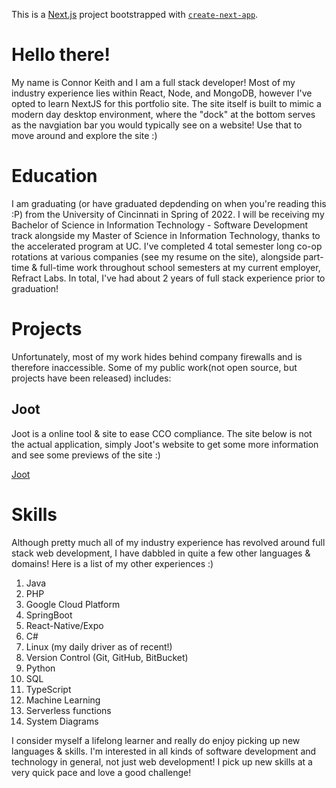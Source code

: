 This is a [Next.js](https://nextjs.org/) project bootstrapped with [`create-next-app`](https://github.com/vercel/next.js/tree/canary/packages/create-next-app).

# Hello there!

My name is Connor Keith and I am a full stack developer! Most of my industry experience lies within React, Node, and MongoDB, however I've opted to learn NextJS for this portfolio site. The site itself is built to mimic a modern day desktop environment, where the "dock" at the bottom serves as the navgiation bar you would typically see on a website! Use that to move around and explore the site :)

# Education

I am graduating (or have graduated depdending on when you're reading this :P) from the University of Cincinnati in Spring of 2022. I will be receiving my Bachelor of Science in Information Technology - Software Development track alongside my Master of Science in Information Technology, thanks to the accelerated program at UC. I've completed 4 total semester long co-op rotations at various companies (see my resume on the site), alongside part-time & full-time work throughout school semesters at my current employer, Refract Labs. In total, I've had about 2 years of full stack experience prior to graduation!

# Projects

Unfortunately, most of my work hides behind company firewalls and is therefore inaccessible. Some of my public work(not open source, but projects have been released) includes:


## Joot
Joot is a online tool & site to ease CCO compliance. The site below is not the actual application, simply Joot's website to get some more information and see some previews of the site :)

[Joot](https://joot.io/)


# Skills

Although pretty much all of my industry experience has revolved around full stack web development, I have dabbled in quite a few other languages & domains! Here is a list of my other experiences :)


<ol>
  <li>Java</li>
  <li>PHP</li>
  <li>Google Cloud Platform</li>
  <li>SpringBoot</li>
  <li>React-Native/Expo</li>
  <li>C#</li>
  <li>Linux (my daily driver as of recent!)</li>
  <li>Version Control (Git, GitHub, BitBucket)</li>
  <li>Python</li>
  <li>SQL</li>
  <li>TypeScript</li> 
  <li>Machine Learning</li>
  <li>Serverless functions</li>
  <li>System Diagrams</li>
 </ol>

I consider myself a lifelong learner and really do enjoy picking up new languages & skills. I'm interested in all kinds of software development and technology in general, not just web development! I pick up new skills at a very quick pace and love a good challenge!

